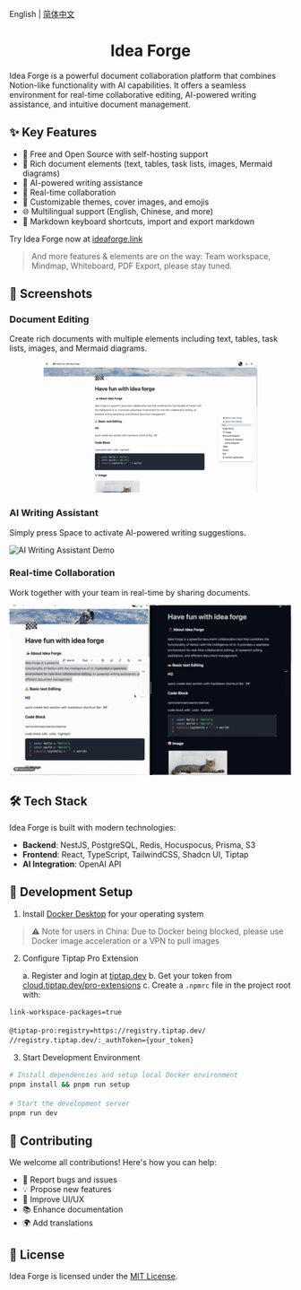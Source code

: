 English | [简体中文](README-CN.md)

<h1 align="center">Idea Forge</h1>

Idea Forge is a powerful document collaboration platform that combines Notion-like functionality with AI capabilities. It offers a seamless environment for real-time collaborative editing, AI-powered writing assistance, and intuitive document management.

## ✨ Key Features

- 💯 Free and Open Source with self-hosting support
- 🔧 Rich document elements (text, tables, task lists, images, Mermaid diagrams)
- 🤖 AI-powered writing assistance
- 👥 Real-time collaboration
- 🎨 Customizable themes, cover images, and emojis
- 🌐 Multilingual support (English, Chinese, and more)
- 📝 Markdown keyboard shortcuts, import and export markdown

Try Idea Forge now at [ideaforge.link](https://ideaforge.link/)

> And more features & elements are on the way: Team workspace, Mindmap, Whiteboard, PDF Export, please stay tuned.

## 📸 Screenshots

### Document Editing

Create rich documents with multiple elements including text, tables, task lists, images, and Mermaid diagrams.

<div align="center">
  <figure>
    <a target="_blank" rel="noopener">
       <img src="./docs/marketing/images/idea-forge-banner.png" alt="Idea Forge interface showcase" width="90%" />
    </a>
  </figure>
</div>

### AI Writing Assistant

Simply press Space to activate AI-powered writing suggestions.

![AI Writing Assistant Demo](./docs/marketing/images/ai-writing.gif)

### Real-time Collaboration

Work together with your team in real-time by sharing documents.

![Real-time Collaboration Demo](./docs/marketing/images/real-time-collab.gif)

## 🛠️ Tech Stack

Idea Forge is built with modern technologies:

- **Backend**: NestJS, PostgreSQL, Redis, Hocuspocus, Prisma, S3
- **Frontend**: React, TypeScript, TailwindCSS, Shadcn UI, Tiptap
- **AI Integration**: OpenAI API

## 🚀 Development Setup

1. Install [Docker Desktop](https://www.docker.com/products/docker-desktop/) for your operating system

> ⚠️ Note for users in China: Due to Docker being blocked, please use Docker image acceleration or a VPN to pull images

2. Configure Tiptap Pro Extension

   a. Register and login at [tiptap.dev](https://tiptap.dev/)
   b. Get your token from [cloud.tiptap.dev/pro-extensions](https://cloud.tiptap.dev/pro-extensions)
   c. Create a `.npmrc` file in the project root with:

```bash
link-workspace-packages=true

@tiptap-pro:registry=https://registry.tiptap.dev/
//registry.tiptap.dev/:_authToken={your_token}
```

3. Start Development Environment

```bash
# Install dependencies and setup local Docker environment
pnpm install && pnpm run setup

# Start the development server
pnpm run dev
```

## 🤝 Contributing

We welcome all contributions! Here's how you can help:

- 🐛 Report bugs and issues
- 💡 Propose new features
- 🎨 Improve UI/UX
- 📚 Enhance documentation
- 🌍 Add translations

## 📄 License

Idea Forge is licensed under the [MIT License](LICENSE).
